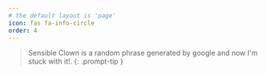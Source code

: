 ```yaml
---
# the default layout is 'page'
icon: fas fa-info-circle
order: 4
---
```


> Sensible Clown is a random phrase generated by google and now I'm stuck with it!.
{: .prompt-tip }
